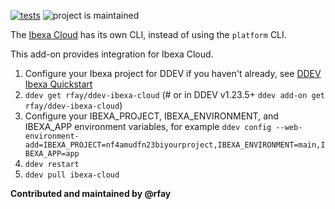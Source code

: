 [![tests](https://github.com/rfay/ddev-ibexa-cloud/actions/workflows/tests.yml/badge.svg)](https://github.com/ddev/ddev-ibexa-cloud/actions/workflows/tests.yml) ![project is maintained](https://img.shields.io/maintenance/yes/2025.svg)

The [Ibexa Cloud](https://www.ibexa.co/products/ibexa-cloud) has its own CLI, instead of using the `platform` CLI.

This add-on provides integration for Ibexa Cloud.

1. Configure your Ibexa project for DDEV if you haven't already, see [DDEV Ibexa Quickstart](https://ddev.readthedocs.io/en/stable/users/quickstart/#ibexa-dxp)
2. `ddev get rfay/ddev-ibexa-cloud` (# or in DDEV v1.23.5+ `ddev add-on get rfay/ddev-ibexa-cloud`)
3. Configure your IBEXA_PROJECT, IBEXA_ENVIRONMENT, and IBEXA_APP environment variables, for example `ddev config --web-environment-add=IBEXA_PROJECT=nf4amudfn23biyourproject,IBEXA_ENVIRONMENT=main,IBEXA_APP=app`
4. `ddev restart`
5. `ddev pull ibexa-cloud`

**Contributed and maintained by @rfay**

